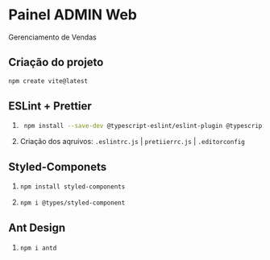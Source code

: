 # Painel ADMIN Web

Gerenciamento de Vendas

## Criação do projeto

```BASH
npm create vite@latest
```

## ESLint + Prettier

1. ```BASH
    npm install --save-dev @typescript-eslint/eslint-plugin @typescript-eslint/parser eslint eslint-config-prettier eslint-plugin-import eslint-plugin-prettier eslint-plugin-react eslint-plugin-simple-import-sort pre-commit prettier

   ```

1. Criação dos aqruivos: `.eslintrc.js` | `pretiierrc.js` | `.editorconfig`

## Styled-Componets

1. ```BASH
   npm install styled-components
   ```

1. ```BASH
   npm i @types/styled-component
   ```

## Ant Design

1. ```BASH
   npm i antd
   ```
